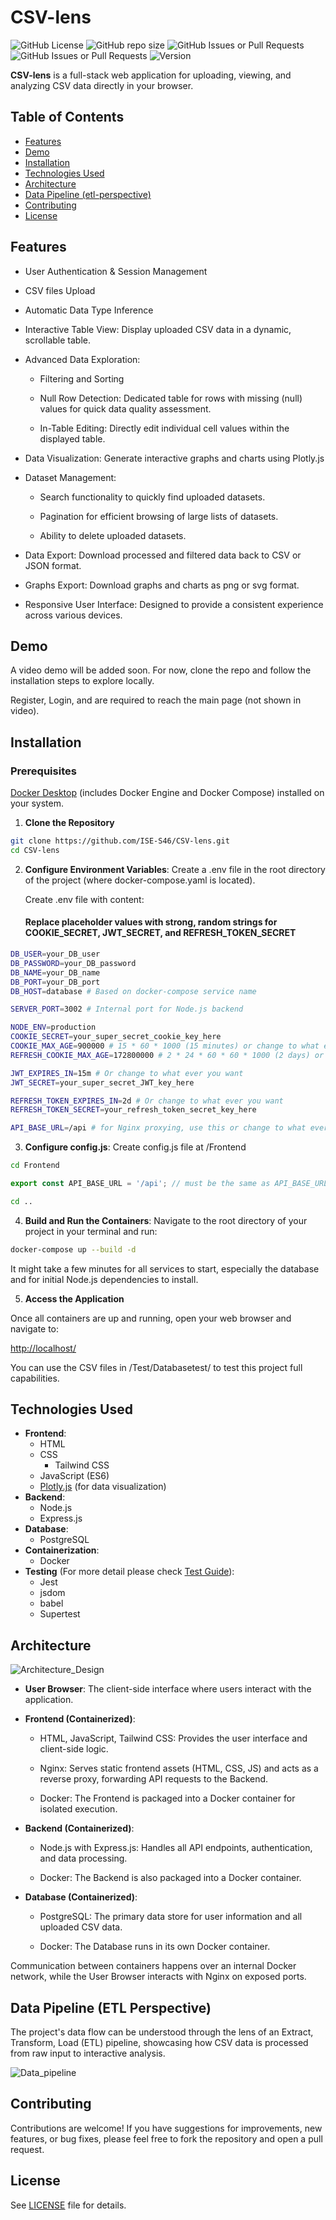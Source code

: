 # CSV-lens

![GitHub License](https://img.shields.io/github/license/ISE-S46/CSV-lens?cacheSeconds=60s)
![GitHub repo size](https://img.shields.io/github/repo-size/ISE-S46/CSV-lens?cacheSeconds=60s)
![GitHub Issues or Pull Requests](https://img.shields.io/github/issues/ISE-S46/CSV-lens?cacheSeconds=60s)
![GitHub Issues or Pull Requests](https://img.shields.io/github/issues-pr/ISE-S46/CSV-lens?cacheSeconds=60s)
![Version](https://img.shields.io/badge/version-1.0-blue)

**CSV-lens** is a full-stack web application for uploading, viewing, and analyzing CSV data directly in your browser.

## Table of Contents

- [Features](#features)
- [Demo](#demo)
- [Installation](#installation)
- [Technologies Used](#technologies-used)
- [Architecture](#architecture)
- [Data Pipeline (etl-perspective)](#data-pipeline-etl-perspective)
- [Contributing](#contributing)
- [License](#license)

## Features

- User Authentication & Session Management
- CSV files Upload
- Automatic Data Type Inference
- Interactive Table View: Display uploaded CSV data in a dynamic, scrollable table.

- Advanced Data Exploration:

    - Filtering and Sorting

    - Null Row Detection: Dedicated table for rows with missing (null) values for quick data quality assessment.

    - In-Table Editing: Directly edit individual cell values within the displayed table.

- Data Visualization: Generate interactive graphs and charts using Plotly.js

- Dataset Management:

    - Search functionality to quickly find uploaded datasets.

    - Pagination for efficient browsing of large lists of datasets.

    - Ability to delete uploaded datasets.

- Data Export: Download processed and filtered data back to CSV or JSON format.

- Graphs Export: Download graphs and charts as png or svg format.

- Responsive User Interface: Designed to provide a consistent experience across various devices.

## Demo
A video demo will be added soon. For now, clone the repo and follow the installation steps to explore locally.

Register, Login, and are required to reach the main page (not shown in video).

## Installation
### Prerequisites

[Docker Desktop](https://www.docker.com/products/docker-desktop/) (includes Docker Engine and Docker Compose) installed on your system.

1. **Clone the Repository**
```bash
git clone https://github.com/ISE-S46/CSV-lens.git
cd CSV-lens
```
2. **Configure Environment Variables**:
Create a .env file in the root directory of the project (where docker-compose.yaml is located). 

    Create .env file with content:
    #### Replace placeholder values with strong, random strings for COOKIE_SECRET, JWT_SECRET, and REFRESH_TOKEN_SECRET
```bash
DB_USER=your_DB_user
DB_PASSWORD=your_DB_password
DB_NAME=your_DB_name
DB_PORT=your_DB_port
DB_HOST=database # Based on docker-compose service name

SERVER_PORT=3002 # Internal port for Node.js backend

NODE_ENV=production
COOKIE_SECRET=your_super_secret_cookie_key_here
COOKIE_MAX_AGE=900000 # 15 * 60 * 1000 (15 minutes) or change to what ever you want
REFRESH_COOKIE_MAX_AGE=172800000 # 2 * 24 * 60 * 60 * 1000 (2 days) or change to what ever you want

JWT_EXPIRES_IN=15m # Or change to what ever you want
JWT_SECRET=your_super_secret_JWT_key_here

REFRESH_TOKEN_EXPIRES_IN=2d # Or change to what ever you want
REFRESH_TOKEN_SECRET=your_refresh_token_secret_key_here

API_BASE_URL=/api # for Nginx proxying, use this or change to what ever you want
```
3. **Configure config.js**:
Create config.js file at /Frontend
```bash
cd Frontend
```
```js
export const API_BASE_URL = '/api'; // must be the same as API_BASE_URL in .env
```
```bash
cd ..
```
4. **Build and Run the Containers**: Navigate to the root directory of your project in your terminal and run:

```bash
docker-compose up --build -d
```
It might take a few minutes for all services to start, especially the database and for initial Node.js dependencies to install.

5. **Access the Application**

Once all containers are up and running, open your web browser and navigate to: 

[http://localhost/](http://localhost/)

You can use the CSV files in /Test/Databasetest/ to test this project full capabilities.


## Technologies Used

- **Frontend**: 
    - HTML
    - CSS
        - Tailwind CSS
    - JavaScript (ES6)
    - [Plotly.js](https://plotly.com/javascript/) (for data visualization)
- **Backend**: 
    - Node.js
    - Express.js
- **Database**: 
    - PostgreSQL
- **Containerization**:
    - Docker
- **Testing** (For more detail please check [Test Guide](Test/TestGuide.md)):
    - Jest
    - jsdom
    - babel
    - Supertest

## Architecture
![Architecture_Design](Image/CSV-lens-acrhitecture.jpg)
- **User Browser**: The client-side interface where users interact with the application.
- **Frontend (Containerized)**:
    - HTML, JavaScript, Tailwind CSS: Provides the user interface and client-side logic.

    - Nginx: Serves static frontend assets (HTML, CSS, JS) and acts as a reverse proxy, forwarding API requests to the Backend.

    - Docker: The Frontend is packaged into a Docker container for isolated execution.

- **Backend (Containerized)**:
    - Node.js with Express.js: Handles all API endpoints, authentication, and data processing.

    - Docker: The Backend is also packaged into a Docker container.

- **Database (Containerized)**:

    - PostgreSQL: The primary data store for user information and all uploaded CSV data.

    - Docker: The Database runs in its own Docker container.

Communication between containers happens over an internal Docker network, while the User Browser interacts with Nginx on exposed ports.

## Data Pipeline (ETL Perspective)

The project's data flow can be understood through the lens of an Extract, Transform, Load (ETL) pipeline, showcasing how CSV data is processed from raw input to interactive analysis.

![Data_pipeline](Image/CSV-lens-ETL-pipeline.jpg)

## Contributing

Contributions are welcome! If you have suggestions for improvements, new features, or bug fixes, please feel free to fork the repository and open a pull request.

## License

See [LICENSE](LICENSE) file for details.